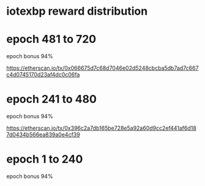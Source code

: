 # iotexbp reward distribution

# epoch 481 to 720
epoch bonus 94%

https://etherscan.io/tx/0x066675d7c68d7046e02d5248cbcba5db7ad7c667c4d0745170d23af4dc0c06fa

# epoch 241 to 480
epoch bonus 94%

https://etherscan.io/tx/0x396c2a7db165be728e5a92a60d9cc2ef441af6d187d0434b566ea839a0e4cf39

# epoch 1 to 240
epoch bonus 94%


